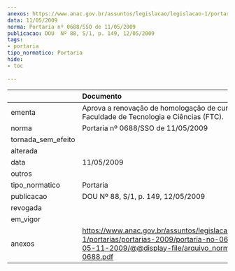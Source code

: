 ```yaml
---
anexos: https://www.anac.gov.br/assuntos/legislacao/legislacao-1/portarias/portarias-2009/portaria-no-0688-sso-de-05-11-2009/@@display-file/arquivo_norma/PA2009-0688.pdf
data: 11/05/2009
norma: Portaria nº 0688/SSO de 11/05/2009
publicacao: DOU  Nº 88, S/1, p. 149, 12/05/2009
tags:
- portaria
tipo_normatico: Portaria
hide: 
- toc 
 
---
```


|                    | Documento                                                                                                                                                         |
|:-------------------|:------------------------------------------------------------------------------------------------------------------------------------------------------------------|
| ementa             | Aprova a renovação de homologação de cursos da Faculdade de Tecnologia e Ciências (FTC).                                                                          |
| norma              | Portaria nº 0688/SSO de 11/05/2009                                                                                                                                |
| tornada_sem_efeito |                                                                                                                                                                   |
| alterada           |                                                                                                                                                                   |
| data               | 11/05/2009                                                                                                                                                        |
| outros             |                                                                                                                                                                   |
| tipo_normatico     | Portaria                                                                                                                                                          |
| publicacao         | DOU  Nº 88, S/1, p. 149, 12/05/2009                                                                                                                               |
| revogada           |                                                                                                                                                                   |
| em_vigor           |                                                                                                                                                                   |
| anexos             | https://www.anac.gov.br/assuntos/legislacao/legislacao-1/portarias/portarias-2009/portaria-no-0688-sso-de-05-11-2009/@@display-file/arquivo_norma/PA2009-0688.pdf |